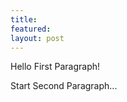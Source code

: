 ```yaml
---
title:
featured: 
layout: post
---
```


<p>Hello First Paragraph!</p>
<p>Start Second Paragraph...</p>
